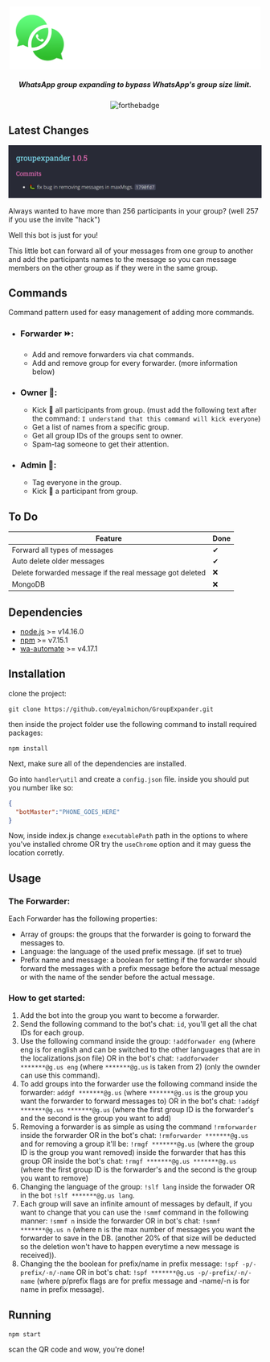 <div align="center">

<img src="./images/group_expander_logo.png" width="500">


<h5>WhatsApp group expanding to bypass WhatsApp's group size limit.</h5>

![forthebadge](https://img.shields.io/badge/Made%20with-Node.js-8bbf3d)


</div>

## Latest Changes

<div align="center">
   <img src="./images/release.png"/>
   </div>

Always wanted to have more than 256 participants in your group? (well 257 if you use the invite "hack")

Well this bot is just for you!

This little bot can forward all of your messages from one group to another and add the participants names to the message so you can message members on the other group as if they were in the same group.

## Commands

Command pattern used for easy management of adding more commands.

- ### Forwarder ⏩:
  - Add and remove forwarders via chat commands. 
  - Add and remove group for every forwarder. (more information below) 

- ### Owner 👑:
  - Kick 🦶 all participants from group. (must add the following text after the command: `I understand that this command will kick everyone`)
  - Get a list of names from a specific group.
  - Get all group IDs of the groups sent to owner.
  - Spam-tag someone to get their attention.

- ### Admin 💼:
  - Tag everyone in the group.
  - Kick 🦶 a participant from group.
  
## To Do
Feature | Done 
--- | --- |   
Forward all types of messages | ✔ 
Auto delete older messages | ✔ 
Delete forwarded message if the real message got deleted | ❌ 
MongoDB | ❌ 

## Dependencies
- [node.js](https://nodejs.org/en/download/) >= v14.16.0
- [npm]() >= v7.15.1
- [wa-automate](https://github.com/open-wa/wa-automate-nodejs) >= v4.17.1


## Installation

clone the project:
```
git clone https://github.com/eyalmichon/GroupExpander.git
```
then inside the project folder use the following command to install required packages:
```
npm install
```
Next, make sure all of the dependencies are installed.

Go into `handler\util` and create a `config.json` file. inside you should put you number like so:
```json
{
  "botMaster":"PHONE_GOES_HERE"
}
```

Now, inside index.js change `executablePath` path in the options to where you've installed chrome OR try the `useChrome` option and it may guess the location corretly.

## Usage

### The Forwarder:

Each Forwarder has the following properties:
- Array of groups: the groups that the forwarder is going to forward the messages to.
- Language: the language of the used prefix message. (if set to true)
- Prefix name and message: a boolean for setting if the forwarder should forward the messages with a prefix message before the actual message or with the name of the sender before the actual message.

### How to get started:
1. Add the bot into the group you want to become a forwarder.
2. Send the following command to the bot's chat: `id`, you'll get all the chat IDs for each group.
3. Use the following command inside the group: `!addforwader eng` (where eng is for english and can be switched to the other languages that are in the localizations.json file) OR in the bot's chat: `!addforwader *******@g.us eng` (where `*******@g.us` is taken from 2) (only the ownder can use this command).
4. To add groups into the forwarder use the following command inside the forwarder: `addgf *******@g.us` (where `*******@g.us` is the group you want the forwarder to forward messages to) OR in the bot's chat: `!addgf *******@g.us *******@g.us` (where the first group ID is the forwarder's and the second is the group you want to add)
5. Removing a forwarder is as simple as using the command `!rmforwarder` inside the forwarder OR in the bot's chat: `!rmforwarder *******@g.us` and for removing a group it'll be: `!rmgf *******@g.us` (where the group ID is the group you want removed) inside the forwarder that has this group OR inside the bot's chat: `!rmgf *******@g.us *******@g.us` (where the first group ID is the forwarder's and the second is the group you want to remove)
6. Changing the language of the group: `!slf lang` inside the forwader OR in the bot `!slf *******@g.us lang`.
7. Each group will save an infinite amount of messages by default, if you want to change that you can use the `!smmf` command in the following manner: `!smmf n` inside the forwarder OR in bot's chat: `!smmf *******@g.us n` (where n is the max number of messages you want the forwarder to save in the DB. (another 20% of that size will be deducted so the deletion won't have to happen everytime a new message is received)).
8. Changing the the boolean for prefix/name in prefix message: `!spf -p/-prefix/-n/-name` OR in bot's chat: `!spf *******@g.us -p/-prefix/-n/-name` (where p/prefix flags are for prefix message and -name/-n is for name in prefix message).


## Running

```
npm start
```
scan the QR code and wow, you're done!
